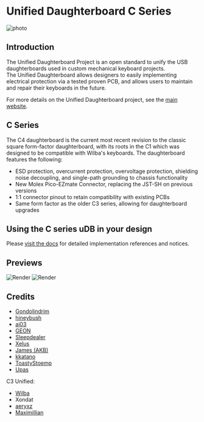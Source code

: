 # Unified Daughterboard C Series

![photo](https://github.com/Unified-Daughterboard/UDB-C/raw/main/resources/uDB-C4-photo.jpg)

## Introduction
The Unified Daughterboard Project is an open standard to unify the USB daughterboards used in custom mechanical keyboard projects.  
The Unified Daughterboard allows designers to easily implementing electrical protection via a tested proven PCB, and allows users to maintain and repair their keyboards in the future.  
  
For more details on the Unified Daughterboard project, see the [main website](https://unified-daughterboard.github.io/).


## C Series

The C4 daughterboard is the current most recent revision to the classic square form-factor daughterboard, with its roots in the C1 which was designed to be compatible with Wilba's keyboards.
The daughterboard features the following:

- ESD protection, overcurrent protection, overvoltage protection, shielding noise decoupling, and single-path grounding to chassis functionality
- New Molex Pico-EZmate Connector, replacing the JST-SH on previous versions
- 1:1 connector pinout to retain compatibility with existing PCBs
- Same form factor as the older C3 series, allowing for daughterboard upgrades


## Using the C series uDB in your design
Please [visit the docs](https://unified-daughterboard.github.io/) for detailed implementation references and notices.  


## Previews
![Render](https://github.com/Unified-Daughterboard/UDB-C/raw/main/resources/uDB-C4-render-front.jpg)
![Render](https://github.com/Unified-Daughterboard/UDB-C/raw/main/resources/uDB-C4-render-rear.jpg)


## Credits
- [Gondolindrim](https://github.com/Gondolindrim)
- [hineybush](https://hineybush.com/)
- [ai03](https://ai03.com/)
- [GEON](https://geon.works/)
- [Sleepdealer](https://sleepdealer.xyz)
- [Xelus](https://xelus.me)
- [James (AKB)](https://alchemistkeyboards.com/)
- [kkatano](https://github.com/kkatano)
- [ToastyStoemp](https://vwolf.be)
- [Upas](https://cannonkeys.com)

C3 Unified:
- [Wilba](https://wilba.tech)
- Xondat
- [aeryxz](https://github.com/aeryxz)
- [Maximillian](https://github.com/Maximillian)
